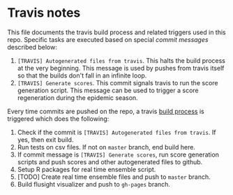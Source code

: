 # Travis notes

This file documents the travis build process and related triggers used in this
repo. Specific tasks are executed based on special _commit messages_ described
below:

1. `[TRAVIS] Autogenerated files from travis`. This halts the build process at
   the very beginning. This message is used by pushes from travis itself so that
   the builds don't fall in an infinite loop.
2. `[TRAVIS] Generate scores`. This commit signals travis to run the score
   generation script. This message can be used to trigger a score regeneration
   during the epidemic season.

Every time commits are pushed on the repo, a travis [build
process](https://travis-ci.org/FluSightNetwork/cdc-flusight-ensemble/) is
triggered which does the following:

1. Check if the commit is `[TRAVIS] Autogenerated files from travis`. If yes,
   then exit build.
2. Run tests on csv files. If not on `master` branch, end build here.
3. If commit message is `[TRAVIS] Generate scores`, run score generation scripts
   and push scores and other autogenerated files to github.
4. Setup R packages for real time ensemble script.
5. [TODO] Create real time ensemble files and push to `master` branch.
6. Build flusight visualizer and push to `gh-pages` branch.
